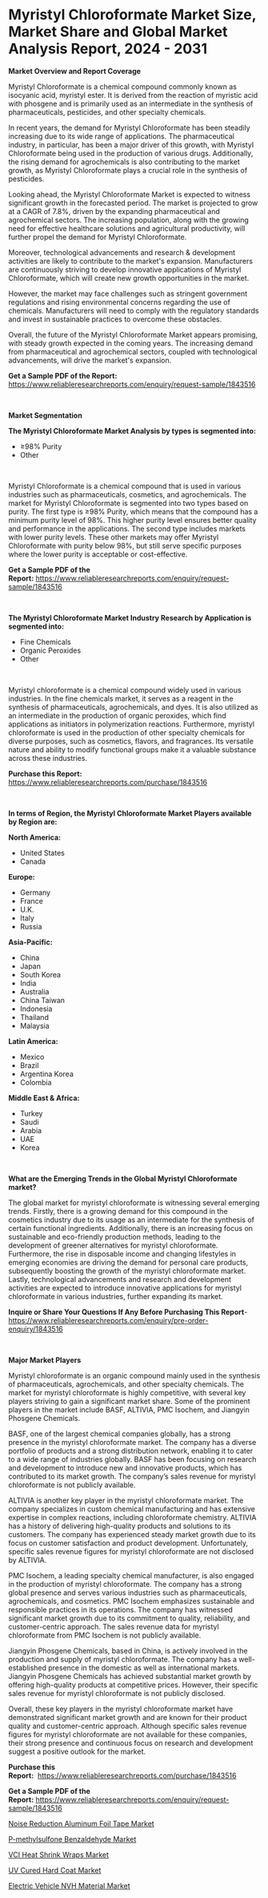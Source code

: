 <p><h1>Myristyl Chloroformate Market Size, Market Share and Global Market Analysis Report, 2024 - 2031</h1></p><p><strong>Market Overview and Report Coverage</strong></p>
<p><p>Myristyl Chloroformate is a chemical compound commonly known as isocyanic acid, myristyl ester. It is derived from the reaction of myristic acid with phosgene and is primarily used as an intermediate in the synthesis of pharmaceuticals, pesticides, and other specialty chemicals.</p><p>In recent years, the demand for Myristyl Chloroformate has been steadily increasing due to its wide range of applications. The pharmaceutical industry, in particular, has been a major driver of this growth, with Myristyl Chloroformate being used in the production of various drugs. Additionally, the rising demand for agrochemicals is also contributing to the market growth, as Myristyl Chloroformate plays a crucial role in the synthesis of pesticides.</p><p>Looking ahead, the Myristyl Chloroformate Market is expected to witness significant growth in the forecasted period. The market is projected to grow at a CAGR of 7.8%, driven by the expanding pharmaceutical and agrochemical sectors. The increasing population, along with the growing need for effective healthcare solutions and agricultural productivity, will further propel the demand for Myristyl Chloroformate.</p><p>Moreover, technological advancements and research & development activities are likely to contribute to the market's expansion. Manufacturers are continuously striving to develop innovative applications of Myristyl Chloroformate, which will create new growth opportunities in the market.</p><p>However, the market may face challenges such as stringent government regulations and rising environmental concerns regarding the use of chemicals. Manufacturers will need to comply with the regulatory standards and invest in sustainable practices to overcome these obstacles.</p><p>Overall, the future of the Myristyl Chloroformate Market appears promising, with steady growth expected in the coming years. The increasing demand from pharmaceutical and agrochemical sectors, coupled with technological advancements, will drive the market's expansion.</p></p>
<p><strong>Get a Sample PDF of the Report:</strong> <a href="https://www.reliableresearchreports.com/enquiry/request-sample/1843516">https://www.reliableresearchreports.com/enquiry/request-sample/1843516</a></p>
<p>&nbsp;</p>
<p><strong>Market Segmentation</strong></p>
<p><strong>The Myristyl Chloroformate Market Analysis by types is segmented into:</strong></p>
<p><ul><li>≥98% Purity</li><li>Other</li></ul></p>
<p>&nbsp;</p>
<p><p>Myristyl Chloroformate is a chemical compound that is used in various industries such as pharmaceuticals, cosmetics, and agrochemicals. The market for Myristyl Chloroformate is segmented into two types based on purity. The first type is ≥98% Purity, which means that the compound has a minimum purity level of 98%. This higher purity level ensures better quality and performance in the applications. The second type includes markets with lower purity levels. These other markets may offer Myristyl Chloroformate with purity below 98%, but still serve specific purposes where the lower purity is acceptable or cost-effective.</p></p>
<p><strong>Get a Sample PDF of the Report:</strong>&nbsp;<a href="https://www.reliableresearchreports.com/enquiry/request-sample/1843516">https://www.reliableresearchreports.com/enquiry/request-sample/1843516</a></p>
<p>&nbsp;</p>
<p><strong>The Myristyl Chloroformate Market Industry Research by Application is segmented into:</strong></p>
<p><ul><li>Fine Chemicals</li><li>Organic Peroxides</li><li>Other</li></ul></p>
<p>&nbsp;</p>
<p><p>Myristyl chloroformate is a chemical compound widely used in various industries. In the fine chemicals market, it serves as a reagent in the synthesis of pharmaceuticals, agrochemicals, and dyes. It is also utilized as an intermediate in the production of organic peroxides, which find applications as initiators in polymerization reactions. Furthermore, myristyl chloroformate is used in the production of other specialty chemicals for diverse purposes, such as cosmetics, flavors, and fragrances. Its versatile nature and ability to modify functional groups make it a valuable substance across these industries.</p></p>
<p><strong>Purchase this Report:</strong>&nbsp; <a href="https://www.reliableresearchreports.com/purchase/1843516">https://www.reliableresearchreports.com/purchase/1843516</a></p>
<p>&nbsp;</p>
<p><strong>In terms of Region, the Myristyl Chloroformate Market Players available by Region are:</strong></p>
<p>
    <p> <strong> North America: </strong>
        <ul>
            <li>United States</li>
            <li>Canada</li>
        </ul>
        </p> 
    <p> <strong> Europe: </strong>
        <ul>
            <li>Germany</li>
            <li>France</li>
            <li>U.K.</li>
            <li>Italy</li>
            <li>Russia</li>
        </ul>
        </p> 
    <p> <strong> Asia-Pacific: </strong>
        <ul>
            <li>China</li>
            <li>Japan</li>
            <li>South Korea</li>
            <li>India</li>
            <li>Australia</li>
            <li>China Taiwan</li>
            <li>Indonesia</li>
            <li>Thailand</li>
            <li>Malaysia</li>
        </ul>
        </p> 
    <p> <strong> Latin America: </strong>
        <ul>
            <li>Mexico</li>
            <li>Brazil</li>
            <li>Argentina Korea</li>
            <li>Colombia</li>
        </ul>
        </p> 
    <p> <strong> Middle East & Africa: </strong>
        <ul>
            <li>Turkey</li>
            <li>Saudi</li>
            <li>Arabia</li>
            <li>UAE</li>
            <li>Korea</li>
        </ul>
    </p>
    </p>
<p>&nbsp;</p>
<p><strong>What are the Emerging Trends in the Global Myristyl Chloroformate market?</strong></p>
<p><p>The global market for myristyl chloroformate is witnessing several emerging trends. Firstly, there is a growing demand for this compound in the cosmetics industry due to its usage as an intermediate for the synthesis of certain functional ingredients. Additionally, there is an increasing focus on sustainable and eco-friendly production methods, leading to the development of greener alternatives for myristyl chloroformate. Furthermore, the rise in disposable income and changing lifestyles in emerging economies are driving the demand for personal care products, subsequently boosting the growth of the myristyl chloroformate market. Lastly, technological advancements and research and development activities are expected to introduce innovative applications for myristyl chloroformate in various industries, further expanding its market.</p></p>
<p><strong>Inquire or Share Your Questions If Any Before Purchasing This Report</strong>- <a href="https://www.reliableresearchreports.com/enquiry/pre-order-enquiry/1843516">https://www.reliableresearchreports.com/enquiry/pre-order-enquiry/1843516</a></p>
<p>&nbsp;</p>
<p><strong>Major Market Players</strong></p>
<p><p>Myristyl chloroformate is an organic compound mainly used in the synthesis of pharmaceuticals, agrochemicals, and other specialty chemicals. The market for myristyl chloroformate is highly competitive, with several key players striving to gain a significant market share. Some of the prominent players in the market include BASF, ALTIVIA, PMC Isochem, and Jiangyin Phosgene Chemicals.</p><p>BASF, one of the largest chemical companies globally, has a strong presence in the myristyl chloroformate market. The company has a diverse portfolio of products and a strong distribution network, enabling it to cater to a wide range of industries globally. BASF has been focusing on research and development to introduce new and innovative products, which has contributed to its market growth. The company’s sales revenue for myristyl chloroformate is not publicly available.</p><p>ALTIVIA is another key player in the myristyl chloroformate market. The company specializes in custom chemical manufacturing and has extensive expertise in complex reactions, including chloroformate chemistry. ALTIVIA has a history of delivering high-quality products and solutions to its customers. The company has experienced steady market growth due to its focus on customer satisfaction and product development. Unfortunately, specific sales revenue figures for myristyl chloroformate are not disclosed by ALTIVIA.</p><p>PMC Isochem, a leading specialty chemical manufacturer, is also engaged in the production of myristyl chloroformate. The company has a strong global presence and serves various industries such as pharmaceuticals, agrochemicals, and cosmetics. PMC Isochem emphasizes sustainable and responsible practices in its operations. The company has witnessed significant market growth due to its commitment to quality, reliability, and customer-centric approach. The sales revenue data for myristyl chloroformate from PMC Isochem is not publicly available.</p><p>Jiangyin Phosgene Chemicals, based in China, is actively involved in the production and supply of myristyl chloroformate. The company has a well-established presence in the domestic as well as international markets. Jiangyin Phosgene Chemicals has achieved substantial market growth by offering high-quality products at competitive prices. However, their specific sales revenue for myristyl chloroformate is not publicly disclosed.</p><p>Overall, these key players in the myristyl chloroformate market have demonstrated significant market growth and are known for their product quality and customer-centric approach. Although specific sales revenue figures for myristyl chloroformate are not available for these companies, their strong presence and continuous focus on research and development suggest a positive outlook for the market.</p></p>
<p><strong>Purchase this Report:</strong>&nbsp;&nbsp;<a href="https://www.reliableresearchreports.com/purchase/1843516">https://www.reliableresearchreports.com/purchase/1843516</a></p>
<p></p>
<p><strong>Get a Sample PDF of the Report:</strong>&nbsp;<a href="https://www.reliableresearchreports.com/enquiry/request-sample/1843516">https://www.reliableresearchreports.com/enquiry/request-sample/1843516</a></p>
<p><p><a href="https://github.com/rahu1502/Market-Research-Report-List-1/blob/main/noise-reduction-aluminum-foil-tape-market.md">Noise Reduction Aluminum Foil Tape Market</a></p><p><a href="https://github.com/rahu1501/Market-Research-Report-List-1/blob/main/p-methylsulfone-benzaldehyde-market.md">P-methylsulfone Benzaldehyde Market</a></p><p><a href="https://github.com/rahu1506/Market-Research-Report-List-1/blob/main/vci-heat-shrink-wraps-market.md">VCI Heat Shrink Wraps Market</a></p><p><a href="https://github.com/rahu1505/Market-Research-Report-List-1/blob/main/uv-cured-hard-coat-market.md">UV Cured Hard Coat Market</a></p><p><a href="https://github.com/rahu1503/Market-Research-Report-List-1/blob/main/electric-vehicle-nvh-material-market.md">Electric Vehicle NVH Material Market</a></p></p>
